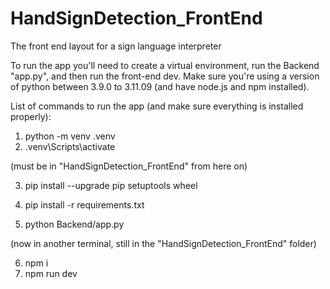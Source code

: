 # HandSignDetection_FrontEnd
The front end layout for a sign language interpreter

To run the app you'll need to create a virtual environment, run the Backend "app.py", and then run the front-end dev. 
Make sure you're using a version of python between 3.9.0 to 3.11.09 (and have node.js and npm installed).

List of commands to run the app (and make sure everything is installed properly):

1. python -m venv .venv
2. .venv\Scripts\activate

(must be in "HandSignDetection_FrontEnd" from here on)

3. pip install --upgrade pip setuptools wheel
4. pip install -r requirements.txt

5. python Backend/app.py

(now in another terminal, still in the "HandSignDetection_FrontEnd" folder)

6. npm i
7. npm run dev